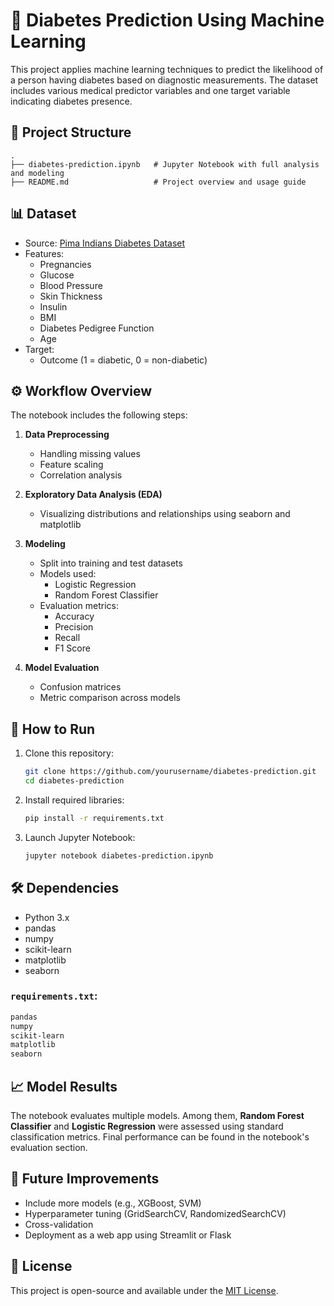 # 🧠 Diabetes Prediction Using Machine Learning

This project applies machine learning techniques to predict the likelihood of a person having diabetes based on diagnostic measurements. The dataset includes various medical predictor variables and one target variable indicating diabetes presence.

## 📁 Project Structure

```
.
├── diabetes-prediction.ipynb   # Jupyter Notebook with full analysis and modeling
├── README.md                   # Project overview and usage guide
```

## 📊 Dataset

- Source: [Pima Indians Diabetes Dataset](https://www.kaggle.com/datasets/uciml/pima-indians-diabetes-database)
- Features:
  - Pregnancies
  - Glucose
  - Blood Pressure
  - Skin Thickness
  - Insulin
  - BMI
  - Diabetes Pedigree Function
  - Age
- Target:
  - Outcome (1 = diabetic, 0 = non-diabetic)

## ⚙️ Workflow Overview

The notebook includes the following steps:

1. **Data Preprocessing**
   - Handling missing values
   - Feature scaling
   - Correlation analysis

2. **Exploratory Data Analysis (EDA)**
   - Visualizing distributions and relationships using seaborn and matplotlib

3. **Modeling**
   - Split into training and test datasets
   - Models used:
     - Logistic Regression
     - Random Forest Classifier
   - Evaluation metrics:
     - Accuracy
     - Precision
     - Recall
     - F1 Score

4. **Model Evaluation**
   - Confusion matrices
   - Metric comparison across models

## 🚀 How to Run

1. Clone this repository:
   ```bash
   git clone https://github.com/yourusername/diabetes-prediction.git
   cd diabetes-prediction
   ```

2. Install required libraries:
   ```bash
   pip install -r requirements.txt
   ```

3. Launch Jupyter Notebook:
   ```bash
   jupyter notebook diabetes-prediction.ipynb
   ```

## 🛠️ Dependencies

- Python 3.x
- pandas
- numpy
- scikit-learn
- matplotlib
- seaborn

### `requirements.txt`:
```txt
pandas
numpy
scikit-learn
matplotlib
seaborn
```

## 📈 Model Results

The notebook evaluates multiple models. Among them, **Random Forest Classifier** and **Logistic Regression** were assessed using standard classification metrics. Final performance can be found in the notebook's evaluation section.

## 📌 Future Improvements

- Include more models (e.g., XGBoost, SVM)
- Hyperparameter tuning (GridSearchCV, RandomizedSearchCV)
- Cross-validation
- Deployment as a web app using Streamlit or Flask

## 📄 License

This project is open-source and available under the [MIT License](LICENSE).
